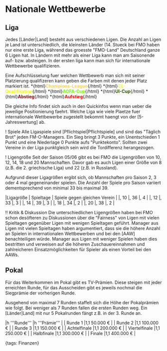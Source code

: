 # Nationale Wettbewerbe

## Liga

Jedes [Länder|Land] besteht aus verschiedenen Ligen. Die Anzahl an Ligen je Land ist unterschiedlich, die kleinsten Länder (14. Stueck bei FMO haben nur eine erste Liga, während das groesste "FMO-Land" Deutschland ganze 6 Ligen hat. In Ländern mit mehr als einer Liga kann man am Saisonende auf- bzw. absteigen. In der ersten liga kann man sich für internationale Wettbewerbe qualifizieren. 

Eine Aufschlüsselung fuer welchen Wettbewerb man sich mit seiner Platzierung qualifizeren kann geben die Farben mit denen jeder Platz markiert ist. 
*{html}<span style="font-weight:bold;color:#FFD145">Champions-League</span>{/html}
*{html}<span style="font-weight:bold;color:#F0FF00">CL-Qualifikation</span>{/html}
*{html}<span style="font-weight:bold;color:#6CFF00">AOFA-Cup</span>{/html}
*{html}<span style="font-weight:bold;color:#2F5501">UI-Cup</span>{/html}
*{html}<span style="font-weight:bold;color:#900000">Abstieg</span>{/html}
*{html}<span style="font-weight:bold;color:#FF0000">Aufstieg</span>{/html}

Die gleiche Info findet sich auch in den Quickinfos wenn man ueber die jeweilige Positionierung faehrt. Welche Liga wie viele Plaetze fuer internationale Wettbewerbe zugestellt bekommt haengt von der [5-Jahreswertung] ab. 

!  Spiele 
Alle Ligaspiele sind [Pflichtspiel|Pflichtspiele] und sind das "Täglich Brot" jeden FM-O-Managers. Ein Sieg bringt 3 Punkte, ein Unentschieden 1 Punkt und eine Niederlage 0 Punkte aufs "Punktekonto". Sollten zwei Vereine in der Liga punktgleich sein wird die Tordifferenz herangezogen. 

!  Ligengröße 
Seit der Saison 05/06 gibt es bei FMO die Ligengrößen von 10, 12, 14, 18 und 20 Mannschaften. Davor gab es auch Ligen einer Größe von 8 (z.B. die 2. griechische Liga) und 22 (z.B. in Russland).

Aufgrund dieser Ligagrößen ergibt sich, ob Mannschaften pro Saison 2, 3 oder 4 mal gegeneinander spielen. Die Anzahl der Spiele pro Saison variiert dementsprechend von minimal 33 bis maximal 39.

|Ligagröße | Spieltage | Spiele gegen gleichen Verein |
|, 10 |, 36 |, 4 |
|, 12 |, 33 |, 3 |
|, 14 |, 39 |, 3 |
|, 18 |, 34 |, 2 |
|, 20 |, 38 |, 2 |

!!  Kritik & Diskussion 
Die unterschiedlichen Ligengrößen haben bei FMO schon desöfteren zu Diskussionen über die "Fairness" von Ligen mit vielen Spieltagen gegenüber Ligen mit wenigen Spieltagen geführt. Manager aus Ligen mit vielen Spieltagen haben argumentiert, dass sie die höhere Anzahl an Spielen in internationalen Wettbewerben und bei den [AAW] benachteiligen würde. Manager aus Ligen mit weniger Spielen haben dies bestritten und verweisen auf die höheren Zuschauereinnahmen und zahlreicheren Einsatzmöglichkeiten für Spieler als einen Vorteil bei den AAWs.

## Pokal

Für das Weiterkommen im Pokal gibt es TV-Prämien. Diese steigen mit jeder erreichten Runde, für das Ausscheiden gibt es jeweils nochmal die Siegprämie der vorherigen Runde.

Ausgehend von maximal 7 Runden staffelt sich die Höhe der Pokalprämien wie folgt. Bei weniger als 7 Runden fallen die ersten Runden weg. Ein [Länder|Land] mit nur 5 Pokalrunden fängt z.B. in der 3. Runde an.

|h '''Runde''' |h '''Prämie''' |
| Runde 1 |1,1 50.000 € |
| Runde 2 |1,1 100.000 € |
| Runde 3 |1,1 150.000 € |
| Achtelfinale |1,1 200.000 € |
| Viertelfinale |1,1 250.000 € |
| Halbfinale |1,1 300.000 € |
| Finale |1,1 400.000 € |

{tags: Finanzen}
